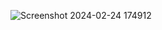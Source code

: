 ![Screenshot 2024-02-24 174912](https://github.com/Amisha0971/OBJECT-ORIENTED-PROGRAMMING-JAVA/assets/136344215/ff15156e-4b19-4230-85f9-57bb1f20c016)
